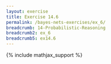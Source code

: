 ```yaml
---
layout: exercise
title: Exercise 14.6
permalink: /bayes-nets-exercises/ex_6/
breadcrumb: 14-Probabilistic-Reasoning
breadcrumb2: ex_6
breadcrumb5: ex14.6
---
```


{% include mathjax_support %}


